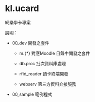 # kl.ucard
網樂學卡專案

說明：
* 00_dev	開發之套件

  * m.{*}	對應Moodle 目錄中開發之套件

  * db.proc	批次資料庫處理

  * rfid_reader	讀卡終端開發

  * webserv	第三方資料介接服務

* 00_sample	 範例程式
